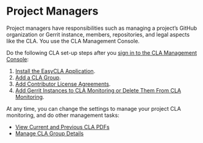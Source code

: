 # Project Managers

Project managers have responsibilities such as managing a project’s GitHub organization or Gerrit instance, members, repositories, and legal aspects like the CLA. You use the CLA Management Console.

Do the following CLA set-up steps after you [sign in to the CLA Management Console](sign-in-to-the-cla-management-console.md):

1. [Install the EasyCLA Application](install-the-easycla-application.md).
2. [Add a CLA Group](add-a-cla-group.md).
3. [Add Contributor License Agreements](https://lf-docs-linux-foundation.gitbook.io/easycla/getting-started/project-managers/add-contributor-license-agreements).
4. [Add Gerrit Instances to CLA Monitoring or Delete Them From CLA Monitoring](https://lf-docs-linux-foundation.gitbook.io/easycla/getting-started/project-managers/add-gerrit-instances-to-cla-monitoring-or-delete-them-from-cla-monitoring).

At any time, you can change the settings to manage your project CLA monitoring, and do other management tasks:

* [View Current and Previous CLA PDFs](view-current-and-previous-cla-pdfs.md)
* [Manage CLA Group Details](manage-cla-group-details.md)

